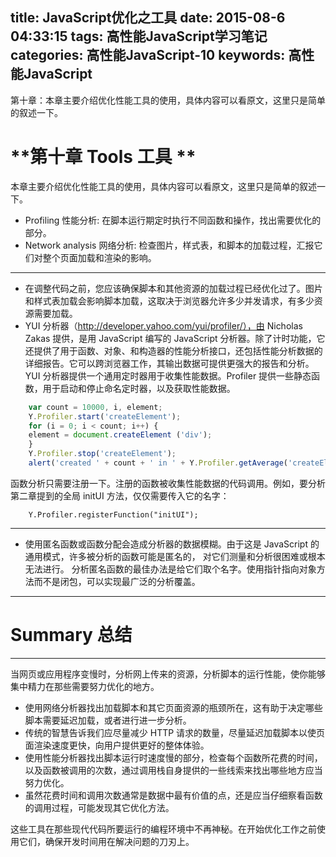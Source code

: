 title: JavaScript优化之工具
date: 2015-08-6 04:33:15
tags: 高性能JavaScript学习笔记
categories: 高性能JavaScript-10
keywords: 高性能JavaScript
---
第十章：本章主要介绍优化性能工具的使用，具体内容可以看原文，这里只是简单的叙述一下。
<!--more-->

**第十章 Tools 工具 **
===
本章主要介绍优化性能工具的使用，具体内容可以看原文，这里只是简单的叙述一下。
- Profiling 性能分析:
在脚本运行期定时执行不同函数和操作，找出需要优化的部分。
- Network analysis 网络分析:
检查图片，样式表，和脚本的加载过程，汇报它们对整个页面加载和渲染的影响。

---

- 在调整代码之前，您应该确保脚本和其他资源的加载过程已经优化过了。图片和样式表加载会影响脚本加载，这取决于浏览器允许多少并发请求，有多少资源需要加载。
- YUI 分析器（http://developer.yahoo.com/yui/profiler/），由 Nicholas Zakas 提供，是用 JavaScript 编写的
JavaScript 分析器。除了计时功能，它还提供了用于函数、对象、和构造器的性能分析接口，还包括性能分析数据的详细报告。它可以跨浏览器工作，其输出数据可提供更强大的报告和分析。YUI 分析器提供一个通用定时器用于收集性能数据。Profiler 提供一些静态函数，用于启动和停止命名定时器，以及获取性能数据。
```js
	var count = 10000, i, element;
	Y.Profiler.start('createElement');
	for (i = 0; i < count; i++) {
	element = document.createElement ('div');
	}
	Y.Profiler.stop('createElement');
	alert('created ' + count + ' in ' + Y.Profiler.getAverage('createElement') + 'ms');
```
函数分析只需要注册一下。注册的函数被收集性能数据的代码调用。例如，要分析第二章提到的全局
initUI 方法，仅仅需要传入它的名字：
```
	Y.Profiler.registerFunction("initUI");
```
---
- 使用匿名函数或函数分配会造成分析器的数据模糊。由于这是 JavaScript 的通用模式，许多被分析的函数可能是匿名的， 对它们测量和分析很困难或根本无法进行。 分析匿名函数的最佳办法是给它们取个名字。使用指针指向对象方法而不是闭包，可以实现最广泛的分析覆盖。

---
Summary 总结
===
---
当网页或应用程序变慢时，分析网上传来的资源，分析脚本的运行性能，使你能够集中精力在那些需要努力优化的地方。
- 使用网络分析器找出加载脚本和其它页面资源的瓶颈所在，这有助于决定哪些脚本需要延迟加载，或者进行进一步分析。
- 传统的智慧告诉我们应尽量减少 HTTP 请求的数量，尽量延迟加载脚本以使页面渲染速度更快，向用户提供更好的整体体验。
- 使用性能分析器找出脚本运行时速度慢的部分，检查每个函数所花费的时间，以及函数被调用的次数，通过调用栈自身提供的一些线索来找出哪些地方应当努力优化。
- 虽然花费时间和调用次数通常是数据中最有价值的点，还是应当仔细察看函数的调用过程，可能发现其它优化方法。

这些工具在那些现代代码所要运行的编程环境中不再神秘。在开始优化工作之前使用它们，确保开发时间用在解决问题的刀刃上。
